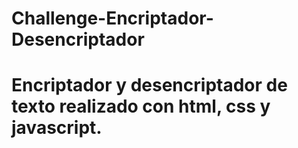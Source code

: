 # Challenge-Encriptador-Desencriptador
# Encriptador y desencriptador de texto realizado con html, css y javascript.

